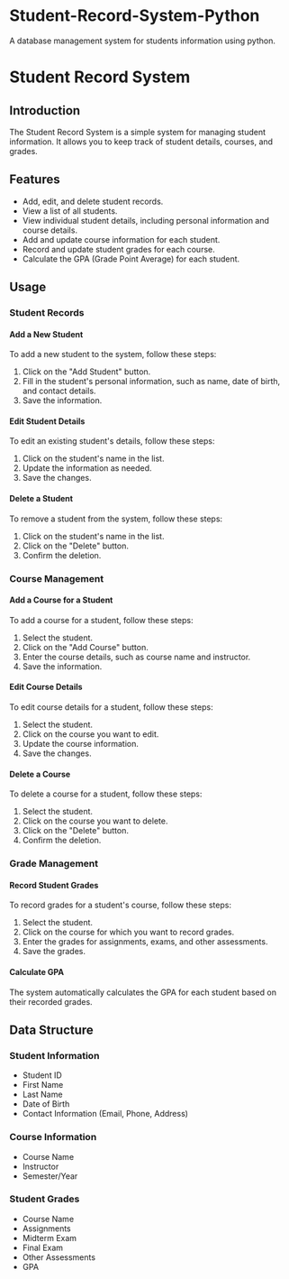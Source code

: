 # Student-Record-System-Python
A database management system for students information using python.
# Student Record System

## Introduction

The Student Record System is a simple system for managing student information. It allows you to keep track of student details, courses, and grades.

## Features

- Add, edit, and delete student records.
- View a list of all students.
- View individual student details, including personal information and course details.
- Add and update course information for each student.
- Record and update student grades for each course.
- Calculate the GPA (Grade Point Average) for each student.

## Usage

### Student Records

#### Add a New Student

To add a new student to the system, follow these steps:

1. Click on the "Add Student" button.
2. Fill in the student's personal information, such as name, date of birth, and contact details.
3. Save the information.

#### Edit Student Details

To edit an existing student's details, follow these steps:

1. Click on the student's name in the list.
2. Update the information as needed.
3. Save the changes.

#### Delete a Student

To remove a student from the system, follow these steps:

1. Click on the student's name in the list.
2. Click on the "Delete" button.
3. Confirm the deletion.

### Course Management

#### Add a Course for a Student

To add a course for a student, follow these steps:

1. Select the student.
2. Click on the "Add Course" button.
3. Enter the course details, such as course name and instructor.
4. Save the information.

#### Edit Course Details

To edit course details for a student, follow these steps:

1. Select the student.
2. Click on the course you want to edit.
3. Update the course information.
4. Save the changes.

#### Delete a Course

To delete a course for a student, follow these steps:

1. Select the student.
2. Click on the course you want to delete.
3. Click on the "Delete" button.
4. Confirm the deletion.

### Grade Management

#### Record Student Grades

To record grades for a student's course, follow these steps:

1. Select the student.
2. Click on the course for which you want to record grades.
3. Enter the grades for assignments, exams, and other assessments.
4. Save the grades.

#### Calculate GPA

The system automatically calculates the GPA for each student based on their recorded grades.

## Data Structure

### Student Information

- Student ID
- First Name
- Last Name
- Date of Birth
- Contact Information (Email, Phone, Address)

### Course Information

- Course Name
- Instructor
- Semester/Year

### Student Grades

- Course Name
- Assignments
- Midterm Exam
- Final Exam
- Other Assessments
- GPA



